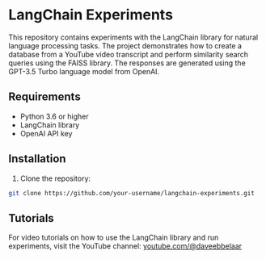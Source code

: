 # LangChain Experiments

This repository contains experiments with the LangChain library for natural language processing tasks. The project demonstrates how to create a database from a YouTube video transcript and perform similarity search queries using the FAISS library. The responses are generated using the GPT-3.5 Turbo language model from OpenAI.

## Requirements

- Python 3.6 or higher
- LangChain library
- OpenAI API key

## Installation

1. Clone the repository:

```bash
git clone https://github.com/your-username/langchain-experiments.git
```

## Tutorials
For video tutorials on how to use the LangChain library and run experiments, visit the YouTube channel: [youtube.com/@daveebbelaar](youtube.com/@daveebbelaar)

